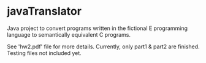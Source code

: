 # javaTranslator
Java project to convert programs written in the fictional E programming language to semantically equivalent C programs. 

See 'hw2.pdf' file for more details. 
Currently, only part1 & part2 are finished. Testing files not included yet. 
